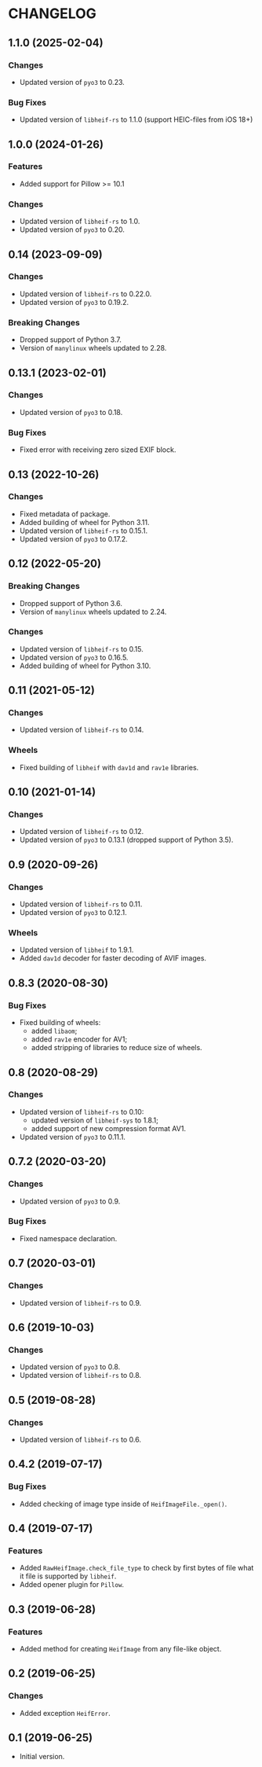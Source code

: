 # CHANGELOG

## 1.1.0 (2025-02-04)

### Changes

- Updated version of ``pyo3`` to 0.23.

### Bug Fixes

- Updated version of ``libheif-rs`` to 1.1.0 (support HEIC-files from iOS 18+)

## 1.0.0 (2024-01-26)

### Features

- Added support for Pillow >= 10.1

### Changes

- Updated version of ``libheif-rs`` to 1.0.
- Updated version of ``pyo3`` to 0.20.

## 0.14 (2023-09-09)

### Changes

- Updated version of ``libheif-rs`` to 0.22.0.
- Updated version of ``pyo3`` to 0.19.2.

### Breaking Changes

- Dropped support of Python 3.7.
- Version of ``manylinux`` wheels updated to 2.28.

## 0.13.1 (2023-02-01)

### Changes

- Updated version of ``pyo3`` to 0.18.

### Bug Fixes

- Fixed error with receiving zero sized EXIF block.

## 0.13 (2022-10-26)

### Changes

- Fixed metadata of package.
- Added building of wheel for Python 3.11.
- Updated version of ``libheif-rs`` to 0.15.1.
- Updated version of ``pyo3`` to 0.17.2.

## 0.12 (2022-05-20)

### Breaking Changes

- Dropped support of Python 3.6.
- Version of ``manylinux`` wheels updated to 2.24.

### Changes

- Updated version of ``libheif-rs`` to 0.15.
- Updated version of ``pyo3`` to 0.16.5.
- Added building of wheel for Python 3.10.

## 0.11 (2021-05-12)

### Changes

- Updated version of ``libheif-rs`` to 0.14.

### Wheels

- Fixed building of ``libheif`` with ``dav1d`` and ``rav1e`` libraries.

## 0.10 (2021-01-14)

### Changes

- Updated version of ``libheif-rs`` to 0.12.
- Updated version of ``pyo3`` to 0.13.1 (dropped support of Python 3.5).

## 0.9 (2020-09-26)

### Changes

- Updated version of ``libheif-rs`` to 0.11.
- Updated version of ``pyo3`` to 0.12.1.

### Wheels

- Updated version of ``libheif`` to 1.9.1.
- Added ``dav1d`` decoder for faster decoding of AVIF images.

## 0.8.3 (2020-08-30)

### Bug Fixes

- Fixed building of wheels:
    - added ``libaom``;
    - added ``rav1e`` encoder for AV1;
    - added stripping of libraries to reduce size of wheels.

## 0.8 (2020-08-29)

### Changes

- Updated version of ``libheif-rs`` to 0.10:
    - updated version of ``libheif-sys`` to 1.8.1;
    - added support of new compression format AV1.
- Updated version of ``pyo3`` to 0.11.1.

## 0.7.2 (2020-03-20)

### Changes

- Updated version of ``pyo3`` to 0.9.

### Bug Fixes

- Fixed namespace declaration.

## 0.7 (2020-03-01)

### Changes

- Updated version of ``libheif-rs`` to 0.9.

## 0.6 (2019-10-03)

### Changes

- Updated version of ``pyo3`` to 0.8.
- Updated version of ``libheif-rs`` to 0.8.

## 0.5 (2019-08-28)

### Changes

- Updated version of ``libheif-rs`` to 0.6.

## 0.4.2 (2019-07-17)

### Bug Fixes

- Added checking of image type inside of ``HeifImageFile._open()``.

## 0.4 (2019-07-17)

### Features

- Added ``RawHeifImage.check_file_type`` to check by first bytes of file
  what it file is supported by ``libheif``.
- Added opener plugin for ``Pillow``.

## 0.3 (2019-06-28)

### Features

- Added method for creating ``HeifImage`` from any file-like object.

## 0.2 (2019-06-25)

### Changes

- Added exception ``HeifError``.

## 0.1 (2019-06-25)

- Initial version.
